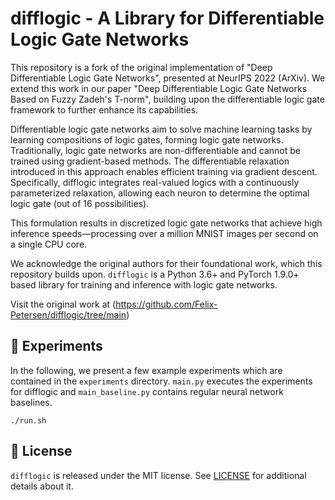 # difflogic - A Library for Differentiable Logic Gate Networks

This repository is a fork of the original implementation of "Deep Differentiable Logic Gate Networks", presented at NeurIPS 2022 (ArXiv). We extend this work in our paper "Deep Differentiable Logic Gate Networks Based on Fuzzy Zadeh's T-norm", building upon the differentiable logic gate framework to further enhance its capabilities.

Differentiable logic gate networks aim to solve machine learning tasks by learning compositions of logic gates, forming logic gate networks. Traditionally, logic gate networks are non-differentiable and cannot be trained using gradient-based methods. The differentiable relaxation introduced in this approach enables efficient training via gradient descent. Specifically, difflogic integrates real-valued logics with a continuously parameterized relaxation, allowing each neuron to determine the optimal logic gate (out of 16 possibilities).

This formulation results in discretized logic gate networks that achieve high inference speeds—processing over a million MNIST images per second on a single CPU core.

We acknowledge the original authors for their foundational work, which this repository builds upon.
`difflogic` is a Python 3.6+ and PyTorch 1.9.0+ based library for training and inference with logic gate networks.

Visit the original work at (https://github.com/Felix-Petersen/difflogic/tree/main)

## 🧪 Experiments

In the following, we present a few example experiments which are contained in the `experiments` directory.
`main.py` executes the experiments for difflogic and `main_baseline.py` contains regular neural network baselines.


```shell
./run.sh
```



## 📜 License

`difflogic` is released under the MIT license. See [LICENSE](LICENSE) for additional details about it. 

